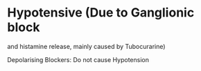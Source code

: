 # Hypotensive (Due to Ganglionic block
and histamine release, mainly caused by Tubocurarine)

Depolarising Blockers: Do not cause Hypotension